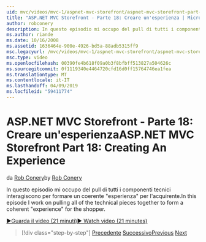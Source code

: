 ```yaml
---
uid: mvc/videos/mvc-1/aspnet-mvc-storefront/aspnet-mvc-storefront-part-18-creating-an-experience
title: "ASP.NET MVC Storefront - Parte 18: Creare un'esperienza | Microsoft Docs"
author: robconery
description: In questo episodio mi occupo del pull di tutti i componenti tecnici interagiscono per formare un coerente 'esperienza' per l'acquirente.
ms.author: riande
ms.date: 10/16/2008
ms.assetid: 1636464e-900e-4926-bd5a-88adb5315ff9
msc.legacyurl: /mvc/videos/mvc-1/aspnet-mvc-storefront/aspnet-mvc-storefront-part-18-creating-an-experience
msc.type: video
ms.openlocfilehash: 00390fe4b618f09a0b3f8bfbff513827a504626c
ms.sourcegitcommit: 0f1119340e4464720cfd16d0ff15764746ea1fea
ms.translationtype: MT
ms.contentlocale: it-IT
ms.lasthandoff: 04/09/2019
ms.locfileid: "59411774"
---
```

# <a name="aspnet-mvc-storefront-part-18-creating-an-experience"></a><span data-ttu-id="40a19-103">ASP.NET MVC Storefront - Parte 18: Creare un'esperienza</span><span class="sxs-lookup"><span data-stu-id="40a19-103">ASP.NET MVC Storefront Part 18: Creating An Experience</span></span>

<span data-ttu-id="40a19-104">da [Rob Conery](https://github.com/robconery)</span><span class="sxs-lookup"><span data-stu-id="40a19-104">by [Rob Conery](https://github.com/robconery)</span></span>

<span data-ttu-id="40a19-105">In questo episodio mi occupo del pull di tutti i componenti tecnici interagiscono per formare un coerente "esperienza" per l'acquirente.</span><span class="sxs-lookup"><span data-stu-id="40a19-105">In this episode I work on pulling all of the technical pieces together to form a coherent "experience" for the shopper.</span></span>

[<span data-ttu-id="40a19-106">&#9654;Guarda il video (21 minuti)</span><span class="sxs-lookup"><span data-stu-id="40a19-106">&#9654; Watch video (21 minutes)</span></span>](https://channel9.msdn.com/Blogs/ASP-NET-Site-Videos/aspnet-mvc-storefront-part-18-creating-an-experience)

> [!div class="step-by-step"]
> <span data-ttu-id="40a19-107">[Precedente](aspnet-mvc-storefront-part-17-checkout-with-jeff-atwood.md)
> [Successivo](aspnet-mvc-storefront-part-19-processing-orders-with-windows-workflow.md)</span><span class="sxs-lookup"><span data-stu-id="40a19-107">[Previous](aspnet-mvc-storefront-part-17-checkout-with-jeff-atwood.md)
[Next](aspnet-mvc-storefront-part-19-processing-orders-with-windows-workflow.md)</span></span>
